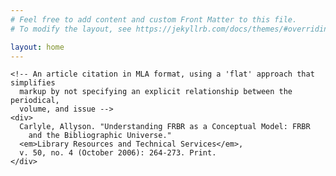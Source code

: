 ```yaml
---
# Feel free to add content and custom Front Matter to this file.
# To modify the layout, see https://jekyllrb.com/docs/themes/#overriding-theme-defaults

layout: home
---
```


    <!-- An article citation in MLA format, using a 'flat' approach that simplifies
      markup by not specifying an explicit relationship between the periodical,
      volume, and issue -->
    <div>
      Carlyle, Allyson. "Understanding FRBR as a Conceptual Model: FRBR
        and the Bibliographic Universe."
      <em>Library Resources and Technical Services</em>,
      v. 50, no. 4 (October 2006): 264-273. Print.
    </div>



